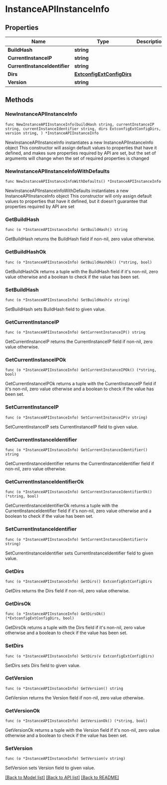 # InstanceAPIInstanceInfo

## Properties

Name | Type | Description | Notes
------------ | ------------- | ------------- | -------------
**BuildHash** | **string** |  | 
**CurrentInstanceIP** | **string** |  | 
**CurrentInstanceIdentifier** | **string** |  | 
**Dirs** | [**ExtconfigExtConfigDirs**](ExtconfigExtConfigDirs.md) |  | 
**Version** | **string** |  | 

## Methods

### NewInstanceAPIInstanceInfo

`func NewInstanceAPIInstanceInfo(buildHash string, currentInstanceIP string, currentInstanceIdentifier string, dirs ExtconfigExtConfigDirs, version string, ) *InstanceAPIInstanceInfo`

NewInstanceAPIInstanceInfo instantiates a new InstanceAPIInstanceInfo object
This constructor will assign default values to properties that have it defined,
and makes sure properties required by API are set, but the set of arguments
will change when the set of required properties is changed

### NewInstanceAPIInstanceInfoWithDefaults

`func NewInstanceAPIInstanceInfoWithDefaults() *InstanceAPIInstanceInfo`

NewInstanceAPIInstanceInfoWithDefaults instantiates a new InstanceAPIInstanceInfo object
This constructor will only assign default values to properties that have it defined,
but it doesn't guarantee that properties required by API are set

### GetBuildHash

`func (o *InstanceAPIInstanceInfo) GetBuildHash() string`

GetBuildHash returns the BuildHash field if non-nil, zero value otherwise.

### GetBuildHashOk

`func (o *InstanceAPIInstanceInfo) GetBuildHashOk() (*string, bool)`

GetBuildHashOk returns a tuple with the BuildHash field if it's non-nil, zero value otherwise
and a boolean to check if the value has been set.

### SetBuildHash

`func (o *InstanceAPIInstanceInfo) SetBuildHash(v string)`

SetBuildHash sets BuildHash field to given value.


### GetCurrentInstanceIP

`func (o *InstanceAPIInstanceInfo) GetCurrentInstanceIP() string`

GetCurrentInstanceIP returns the CurrentInstanceIP field if non-nil, zero value otherwise.

### GetCurrentInstanceIPOk

`func (o *InstanceAPIInstanceInfo) GetCurrentInstanceIPOk() (*string, bool)`

GetCurrentInstanceIPOk returns a tuple with the CurrentInstanceIP field if it's non-nil, zero value otherwise
and a boolean to check if the value has been set.

### SetCurrentInstanceIP

`func (o *InstanceAPIInstanceInfo) SetCurrentInstanceIP(v string)`

SetCurrentInstanceIP sets CurrentInstanceIP field to given value.


### GetCurrentInstanceIdentifier

`func (o *InstanceAPIInstanceInfo) GetCurrentInstanceIdentifier() string`

GetCurrentInstanceIdentifier returns the CurrentInstanceIdentifier field if non-nil, zero value otherwise.

### GetCurrentInstanceIdentifierOk

`func (o *InstanceAPIInstanceInfo) GetCurrentInstanceIdentifierOk() (*string, bool)`

GetCurrentInstanceIdentifierOk returns a tuple with the CurrentInstanceIdentifier field if it's non-nil, zero value otherwise
and a boolean to check if the value has been set.

### SetCurrentInstanceIdentifier

`func (o *InstanceAPIInstanceInfo) SetCurrentInstanceIdentifier(v string)`

SetCurrentInstanceIdentifier sets CurrentInstanceIdentifier field to given value.


### GetDirs

`func (o *InstanceAPIInstanceInfo) GetDirs() ExtconfigExtConfigDirs`

GetDirs returns the Dirs field if non-nil, zero value otherwise.

### GetDirsOk

`func (o *InstanceAPIInstanceInfo) GetDirsOk() (*ExtconfigExtConfigDirs, bool)`

GetDirsOk returns a tuple with the Dirs field if it's non-nil, zero value otherwise
and a boolean to check if the value has been set.

### SetDirs

`func (o *InstanceAPIInstanceInfo) SetDirs(v ExtconfigExtConfigDirs)`

SetDirs sets Dirs field to given value.


### GetVersion

`func (o *InstanceAPIInstanceInfo) GetVersion() string`

GetVersion returns the Version field if non-nil, zero value otherwise.

### GetVersionOk

`func (o *InstanceAPIInstanceInfo) GetVersionOk() (*string, bool)`

GetVersionOk returns a tuple with the Version field if it's non-nil, zero value otherwise
and a boolean to check if the value has been set.

### SetVersion

`func (o *InstanceAPIInstanceInfo) SetVersion(v string)`

SetVersion sets Version field to given value.



[[Back to Model list]](../README.md#documentation-for-models) [[Back to API list]](../README.md#documentation-for-api-endpoints) [[Back to README]](../README.md)


